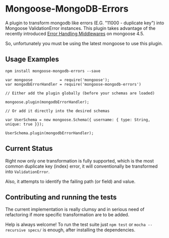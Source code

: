 # Mongoose-MongoDB-Errors

A plugin to transform mongodb like errors (E.G. "11000 - duplicate key") into Mongoose ValidationError instances.
This plugin takes advantage of the recently introduced [Error Handling Middlewares](http://thecodebarbarian.com/mongoose-error-handling.html) on
mongoose 4.5.

So, unfortunately you must be using the latest mongoose to use this plugin.


## Usage Examples

`npm install mongoose-mongodb-errors --save`

    var mongoose            = require('mongoose');
    var mongodbErrorHandler = require('mongoose-mongodb-errors')

    // Either add the plugin globally (before your schemas are loaded)

    mongoose.plugin(mongodbErrorHandler);

    // Or add it directly into the desired schemas

    var UserSchema = new mongoose.Schema({ username: { type: String, unique: true }});

    UserSchema.plugin(mongodbErrorHandler);

## Current Status

Right now only one transformation is fully supported, which is the most common duplicate key (index) error, it will conventionally be transformed into `ValidationError`.

Also, it attempts to identify the failing path (or field) and value.

## Contributing and running the tests

The current implementation is really clumsy and in serious need of refactoring if more specific transformation are to be added.

Help is always welcome! To run the test suite just `npm test` or `mocha --recursive specs/` is enough, after installing the dependencies.